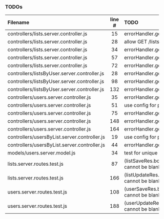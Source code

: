 ### TODOs
| Filename | line # | TODO
|:------|:------:|:------
| controllers/lists.server.controller.js | 15 | errorHandler.getErrorMessage(err)
| controllers/lists.server.controller.js | 28 | allow GET /lists sorting override
| controllers/lists.server.controller.js | 34 | errorHandler.getErrorMessage(err)
| controllers/lists.server.controller.js | 57 | errorHandler.getErrorMessage(err)
| controllers/lists.server.controller.js | 72 | errorHandler.getErrorMessage(err)
| controllers/listsByUser.server.controller.js | 28 | errorHandler.getErrorMessage(err)
| controllers/listsByUser.server.controller.js | 98 | errorHandler.getErrorMessage(err)
| controllers/listsByUser.server.controller.js | 132 | errorHandler.getErrorMessage(updateErr)
| controllers/users.server.controller.js | 35 | errorHandler.getErrorMessage(err)
| controllers/users.server.controller.js | 51 | use config for pagination defaults
| controllers/users.server.controller.js | 75 | errorHandler.getErrorMessage(err)
| controllers/users.server.controller.js | 148 | errorHandler.getErrorMessage(err)
| controllers/users.server.controller.js | 164 | errorHandler.getErrorMessage(err)
| controllers/usersByList.server.controller.js | 19 | use config for pagination defaults
| controllers/usersByList.server.controller.js | 44 | errorHandler.getErrorMessage(err)
| models/users.server.model.js | 34 | test for unique uuid
| lists.server.routes.test.js | 87 | (listSaveRes.body.message).should.match('Name cannot be blank');
| lists.server.routes.test.js | 166 | (listUpdateRes.body.message).should.match('Name cannot be blank');
| users.server.routes.test.js | 108 | (userSaveRes.body.message).should.match('Email cannot be blank');
| users.server.routes.test.js | 188 | (userUpdateRes.body.message).should.match('Email cannot be blank');